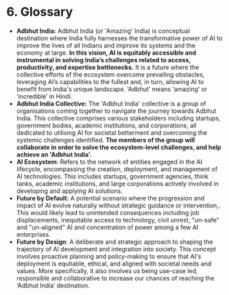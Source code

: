 # 6. Glossary

* **Adbhut India:** Adbhut India (or 'Amazing' India) is conceptual destination where India fully harnesses the transformative power of AI to improve the lives of all Indians and improve its systems and the economy at large. **In this vision, AI is equitably accessible and instrumental in solving India’s challenges related to access, productivity, and expertise bottlenecks.** It is a future where the collective efforts of the ecosystem overcome prevailing obstacles, leveraging AI’s capabilities to the fullest and, in turn, allowing AI to benefit from India's unique landscape. ‘Adbhut’ means ‘amazing’ or ‘incredible’ in Hindi.
* **Adbhut India Collective:** The 'Adbhut India' collective is a group of organisations coming together to navigate the journey towards Adbhut India. This collective comprises various stakeholders including startups, government bodies, academic institutions, and corporations, all dedicated to utilising AI for societal betterment and overcoming the systemic challenges identified. **The members of the group will collaborate in order to solve the ecosystem-level challenges, and help achieve an 'Adbhut India'.**
* **AI Ecosystem**: Refers to the network of entities engaged in the AI lifecycle, encompassing the creation, deployment, and management of AI technologies. This includes startups, government agencies, think tanks, academic institutions, and large corporations actively involved in developing and applying AI solutions.
* **Future by Default**: A potential scenario where the progression and impact of AI evolve naturally without strategic guidance or intervention,. This would likely lead to unintended consequences including job displacements, inequitable access to technology, civil unrest, "un-safe" and "un-aligned" AI and concentration of power among a few AI enterprises.
* **Future by Design**: A deliberate and strategic approach to shaping the trajectory of AI development and integration into society. This concept involves proactive planning and policy-making to ensure that AI's deployment is equitable, ethical, and aligned with societal needs and values. More specifically, it also involves us being use-case led, responsible and collaborative to increase our chances of reaching the ‘Adbhut India’ destination.
